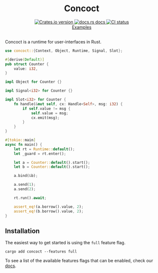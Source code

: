 <div align="center">
  <h1>Concoct</h1>
  
 <a href="https://crates.io/crates/concoct">
    <img src="https://img.shields.io/crates/v/concoct?style=flat-square"
    alt="Crates.io version" />
  </a>
  <a href="https://docs.rs/concoct">
    <img src="https://img.shields.io/badge/docs-latest-blue.svg?style=flat-square"
      alt="docs.rs docs" />
  </a>
   <a href="https://github.com/concoct-rs/concoct/actions">
    <img src="https://github.com/matthunz/concoct/actions/workflows/rust.yml/badge.svg"
      alt="CI status" />
  </a>
</div>

<div align="center">
 <a href="https://github.com/concoct-rs/concoct/tree/main/examples">Examples</a>
</div>

<br />

Concoct is a runtime for user-interfaces in Rust.

```rust
use concoct::{Context, Object, Runtime, Signal, Slot};

#[derive(Default)]
pub struct Counter {
    value: i32,
}

impl Object for Counter {}

impl Signal<i32> for Counter {}

impl Slot<i32> for Counter {
    fn handle(&mut self, cx: Handle<Self>, msg: i32) {
        if self.value != msg {
            self.value = msg;
            cx.emit(msg);
        }
    }
}

#[tokio::main]
async fn main() {
    let rt = Runtime::default();
    let _guard = rt.enter();

    let a = Counter::default().start();
    let b = Counter::default().start();

    a.bind(&b);

    a.send(1);
    a.send(2);

    rt.run().await;

    assert_eq!(a.borrow().value, 2);
    assert_eq!(b.borrow().value, 2);
}
```

## Installation
The easiest way to get started is using the `full` feature flag.

```
cargo add concoct --features full
```

To see a list of the available features flags that can be enabled, check our [docs](https://docs.rs/concoct/latest/concoct/#feature-flags).
